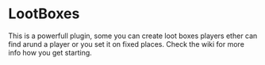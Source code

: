 # LootBoxes

This is a powerfull plugin, some you can create loot boxes players ether can find arund a player or you set it on fixed places. 
Check the wiki for more info how you get starting.
 
